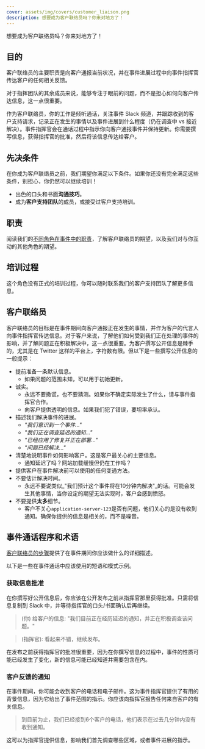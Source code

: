 ```yaml
---
cover: assets/img/covers/customer_liaison.png
description: 想要成为客户联络员吗？你来对地方了！
---
```

想要成为客户联络员吗？你来对地方了！

## 目的
客户联络员的主要职责是向客户通报当前状况，并在事件进展过程中向事件指挥官传达客户的任何相关反馈。

对于指挥团队的其余成员来说，能够专注于眼前的问题，而不是担心如何向客户传达信息，这一点很重要。

作为客户联络员，你的工作是倾听通话，关注事件 Slack 频道，并跟踪收到的客户支持请求，记录正在发生的事情以及事件进展到什么程度（仍在调查中 vs 接近解决）。事件指挥官会在通话过程中指示你向客户通报事件并保持更新。你需要撰写信息，获得指挥官的批准，然后将该信息传达给客户。

## 先决条件
在你成为客户联络员之前，我们期望你满足以下条件。如果你还没有完全满足这些条件，别担心，你仍然可以继续培训！

* 出色的口头和书面**沟通技巧**。
* 成为**客户支持团队**的成员，或接受过客户支持培训。

## 职责
阅读我们的[不同角色在事件中的职责](../before/different_roles.md)，了解客户联络员的期望，以及我们对与你互动的其他角色的期望。

## 培训过程
这个角色没有正式的培训过程，你可以随时联系我们的客户支持团队了解更多信息。

## 客户联络员
客户联络员的目标是在事件期间向客户通报正在发生的事情，并作为客户的代言人向事件指挥官传达信息。对于客户来说，了解他们如何受到我们正在处理的事件的影响，并了解问题正在积极解决中，这一点很重要。为客户撰写公开信息是棘手的，尤其是在 Twitter 这样的平台上，字符数有限。但以下是一些撰写公开信息的一般提示：

* 提前准备一条默认信息。
    * 如果问题的范围未知，可以用于初始更新。
* 诚实。
    * 永远不要撒谎，也不要猜测。如果你不确定实际发生了什么，请与事件指挥官合作。
    * 向客户提供透明的信息。如果我们犯了错误，要坦率承认。
* 描述我们解决事件的进展。
    * _"我们意识到一个事件..."_
    * _"我们正在调查延迟的通知..."_
    * _"已经应用了修复并正在部署..."_
    * _"问题已经解决..."_
* 清楚地说明事件如何影响客户。这是客户最关心的主要信息。
    * 通知延迟了吗？网站加载缓慢但仍在工作吗？
* 提供客户在事件解决前可以使用的任何变通方法。
* <span class="icon bad"></span> 不要估计解决时间。
    * 永远不要说类似_"我们预计这个事件将在10分钟内解决"_的话。可能会发生其他事情，当你设定的期望无法实现时，客户会感到愤怒。
* <span class="icon bad"></span> 不要提供**太多**细节。
    * 客户不关心`application-server-123`是否有问题，他们关心的是没有收到通知。确保你提供的信息是相关的，而不是噪音。

## 事件通话程序和术语
[客户联络员的步骤](../during/during_an_incident.md)提供了在事件期间你应该做什么的详细描述。

以下是一些在事件通话中应该使用的短语和模式示例。

### 获取信息批准
在你撰写好公开信息后，你应该在公开发布之前从指挥官那里获得批准。只需将信息复制到 Slack 中，并等待指挥官的口头/书面确认后再继续。

> (你) 给客户的信息: "我们目前正在经历延迟的通知，并正在积极调查该问题。"

> (指挥官): 看起来不错，继续发布。

在发布之前获得指挥官的批准很重要，因为在你撰写信息的过程中，事件的性质可能已经发生了变化，新的信息可能已经知道并需要包含在内。

### 客户反馈的通知
在事件期间，你可能会收到客户的电话和电子邮件。这为事件指挥官提供了有用的背景信息，因为它给出了事件范围的指示。你应该向指挥官报告任何来自客户的有关信息。

> 到目前为止，我们已经接到6个客户的电话，他们表示在过去几分钟内没有收到通知。

这可以为指挥官提供信息，影响我们首先调查哪些区域，或者事件进展的指示。
